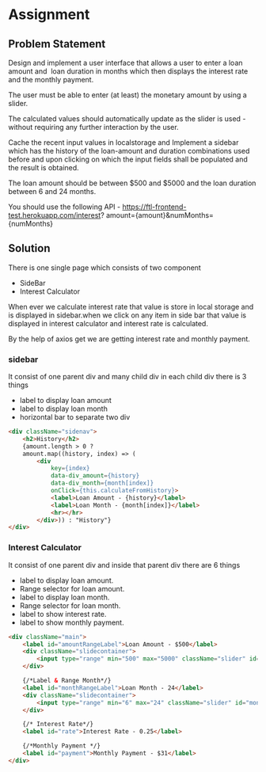 # Assignment

## Problem Statement

Design and implement a user interface that allows a user to enter a loan amount and  loan duration in months which then displays the interest rate and the monthly payment.

The user must be able to enter (at least) the monetary amount by using a slider.  

The calculated values should automatically update as the slider is used -without requiring any further interaction by the user.

Cache the recent input values in localstorage and Implement a sidebar which has the history of the loan-amount and duration combinations used before and upon clicking on which the input fields shall be populated and the result is obtained.

The loan amount should be between $500 and $5000 and the loan duration between 6 and 24 months.

You should use the following API - https://ftl-frontend-test.herokuapp.com/interest?
amount={amount}&numMonths={numMonths}

## Solution

There is one single page which consists of two component

* SideBar
* Interest Calculator 

When ever we calculate interest rate that value is store in local storage and is displayed in sidebar.when we click on any item in side bar that value is displayed in interest calculator and interest rate is calculated.

By the help of axios get we are getting interest rate and monthly payment.

### sidebar

It consist of one parent div and many child div in each child div there is 3 things 

* label to display loan amount
* label to display loan month
* horizontal bar to separate two div 

```html
<div className="sidenav">
    <h2>History</h2>
    {amount.length > 0 ?
    amount.map((history, index) => (
        <div
            key={index}
            data-div_amount={history}
            data-div_month={month[index]}
            onClick={this.calculateFromHistory}>
            <label>Loan Amount - {history}</label>
            <label>Loan Month - {month[index]}</label>
            <hr></hr>
        </div>)) : "History"}
</div>
```

### Interest Calculator

It consist of one parent div and inside that parent div there are 6 things 

* label to display loan amount.
* Range selector for loan amount.
* label to display loan month.
* Range selector for loan month.
* label to show interest rate.
* label to show monthly payment. 

```html
<div className="main">
    <label id="amountRangeLabel">Loan Amount - $500</label>
    <div className="slidecontainer">
        <input type="range" min="500" max="5000" className="slider" id="amountRange" onMouseUp={this.calculate.bind(this)} onChange={this.show}></input>
    </div>

    {/*Label & Range Month*/}
    <label id="monthRangeLabel">Loan Month - 24</label>
    <div className="slidecontainer">
        <input type="range" min="6" max="24" className="slider" id="monthRange" onMouseUp={this.calculate.bind(this)} onChange={this.show} ></input>
    </div>

    {/* Interest Rate*/}
    <label id="rate">Interest Rate - 0.25</label>

    {/*Monthly Payment */}
    <label id="payment">Monthly Payment - $31</label>
</div>
```

